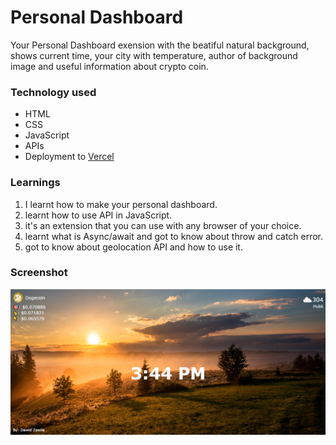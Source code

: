 # Personal Dashboard
Your Personal Dashboard exension with the beatiful natural background, shows current time, your city with temperature, author of background image and useful information about crypto coin.

### Technology used

- HTML
- CSS
- JavaScript
- APIs
- Deployment to [Vercel](https://vercel.com/)

### Learnings
1. I learnt how to make your personal dashboard.
2. learnt how to use API in JavaScript.
3. it's an extension that you can use with any browser of your choice.
4. learnt what is Async/await and got to know about throw and catch error.
5. got to know about geolocation API and how to use it.

### Screenshot
![ScreenShot of Personal Dashboard](/Images/Personal-dashboard-ss-project.PNG)
